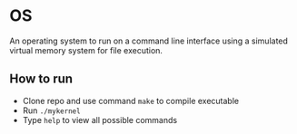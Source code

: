 # OS
An operating system to run on a command line interface using a simulated virtual memory system for file execution.
## How to run
- Clone repo and use command `make` to compile executable
- Run `./mykernel`
- Type `help` to view all possible commands
